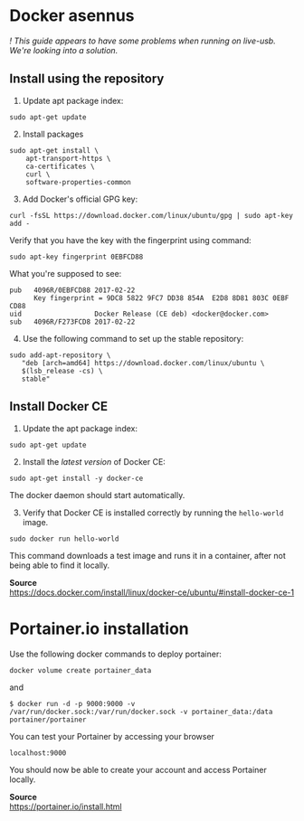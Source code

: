 # Docker asennus

*! This guide appears to have some problems when running on live-usb. We're looking into a solution.*

## Install using the repository

1. Update apt package index:  
```
sudo apt-get update
```

2. Install packages  
```
sudo apt-get install \
    apt-transport-https \
    ca-certificates \
    curl \
    software-properties-common
```

3. Add Docker's official GPG key:  
```
curl -fsSL https://download.docker.com/linux/ubuntu/gpg | sudo apt-key add -
```
Verify that you have the key with the fingerprint using command:
```
sudo apt-key fingerprint 0EBFCD88
``` 
What you're supposed to see:
```
pub   4096R/0EBFCD88 2017-02-22
      Key fingerprint = 9DC8 5822 9FC7 DD38 854A  E2D8 8D81 803C 0EBF CD88
uid                  Docker Release (CE deb) <docker@docker.com>
sub   4096R/F273FCD8 2017-02-22
``` 

4. Use the following command to set up the stable repository:
```
sudo add-apt-repository \
   "deb [arch=amd64] https://download.docker.com/linux/ubuntu \
   $(lsb_release -cs) \
   stable"
```

## Install Docker CE

1. Update the apt package index:
```
sudo apt-get update
```

2. Install the *latest version* of Docker CE:
```
sudo apt-get install -y docker-ce
```
The docker daemon should start automatically.

3. Verify that Docker CE is installed correctly by running the ```hello-world``` image.
```
sudo docker run hello-world
```
This command downloads a test image and runs it in a container, after not being able to find it locally.

**Source**  
https://docs.docker.com/install/linux/docker-ce/ubuntu/#install-docker-ce-1


# Portainer.io installation

Use the following docker commands to deploy portainer:
```
docker volume create portainer_data
```
and
```
$ docker run -d -p 9000:9000 -v /var/run/docker.sock:/var/run/docker.sock -v portainer_data:/data portainer/portainer
```

You can test your Portainer by accessing your browser
```
localhost:9000
```
You should now be able to create your account and access Portainer locally.

**Source**  
https://portainer.io/install.html






